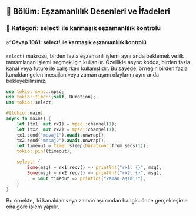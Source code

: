 ## 📘 Bölüm: Eşzamanlılık Desenleri ve İfadeleri  
### 🔹 Kategori: select! ile karmaşık eşzamanlılık kontrolü  
#### ✅ Cevap 1061: select! ile karmaşık eşzamanlılık kontrolü

`select!` makrosu, birden fazla eşzamanlı işlemi aynı anda beklemek ve ilk tamamlanan işlemi seçmek için kullanılır. Özellikle async kodda, birden fazla kanal veya future ile çalışırken kullanışlıdır. Bu sayede, örneğin birden fazla kanaldan gelen mesajları veya zaman aşımı olaylarını aynı anda bekleyebilirsiniz.

```rust
use tokio::sync::mpsc;
use tokio::time::{self, Duration};
use tokio::select;

#[tokio::main]
async fn main() {
    let (tx1, mut rx1) = mpsc::channel(1);
    let (tx2, mut rx2) = mpsc::channel(1);
    tx1.send("mesaj1").await.unwrap();
    tx2.send("mesaj2").await.unwrap();
    let timeout = time::sleep(Duration::from_secs(1));
    tokio::pin!(timeout);

    select! {
        Some(msg) = rx1.recv() => println!("rx1: {}", msg),
        Some(msg) = rx2.recv() => println!("rx2: {}", msg),
        _ = &mut timeout => println!("Zaman aşımı!"),
    }
}
```
Bu örnekte, iki kanaldan veya zaman aşımından hangisi önce gerçekleşirse ona göre işlem yapılır.
